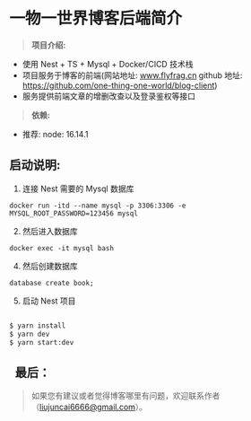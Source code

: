# 一物一世界博客后端简介

> **项目介绍:**

- 使用 Nest + TS + Mysql + Docker/CICD 技术栈
- 项目服务于博客的前端(网站地址: www.flyfrag.cn github 地址: https://github.com/one-thing-one-world/blog-client)
- 服务提供前端文章的增删改查以及登录鉴权等接口

> **依赖:**

- 推荐: node: 16.14.1

## **启动说明:**

1. 连接 Nest 需要的 Mysql 数据库

```docker
docker run -itd --name mysql -p 3306:3306 -e MYSQL_ROOT_PASSWORD=123456 mysql
```

2. 然后进入数据库

```docker
docker exec -it mysql bash
```

4. 然后创建数据库

```mysql
database create book;
```

5. 启动 Nest 项目

```bash

$ yarn install
$ yarn dev
$ yarn start:dev
```

##   最后：

> 如果您有建议或者觉得博客哪里有问题，欢迎联系作者（liujuncai6666@gmail.com）。
